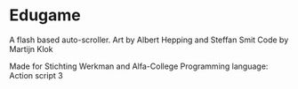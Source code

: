 # Edugame
A flash based auto-scroller.
Art by Albert Hepping and Steffan Smit 
Code by Martijn Klok

Made for Stichting Werkman and Alfa-College
Programming language: Action script 3
